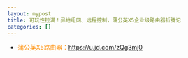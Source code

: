 ```yaml
---
layout: mypost
title: 可玩性拉满！异地组网、远程控制，蒲公英X5企业级路由器折腾记
categories: []
---
```


- <font color="#FF8C00">蒲公英X5路由器：</font><https://u.jd.com/zQg3mj0>